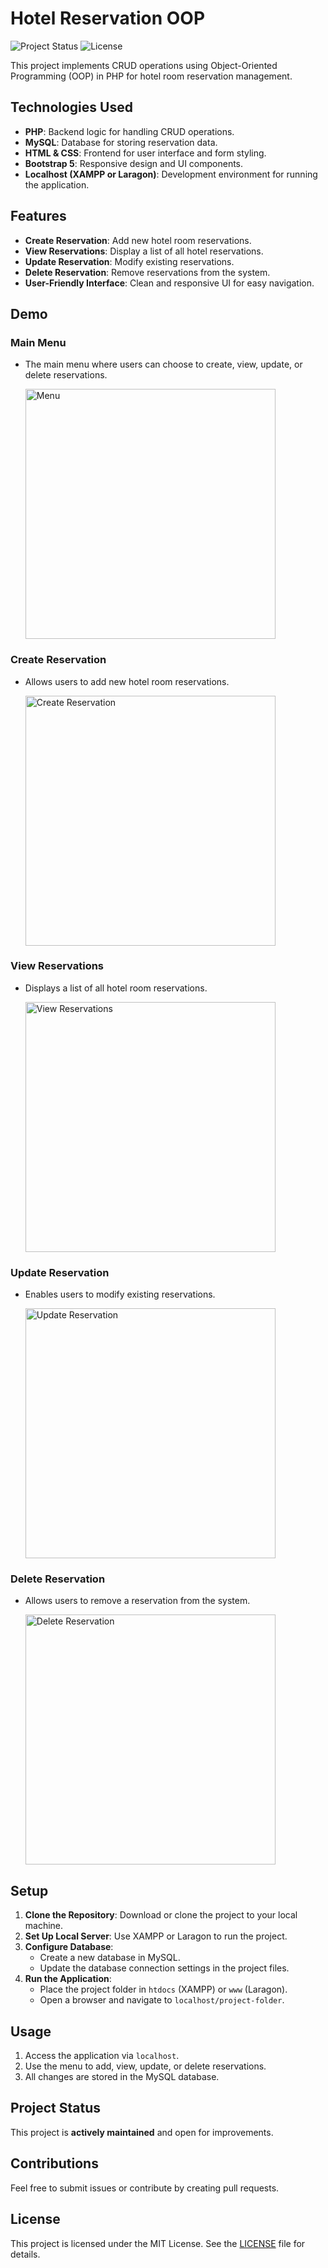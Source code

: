 # Hotel Reservation OOP

![Project Status](https://img.shields.io/badge/status-completed-brightgreen) ![License](https://img.shields.io/badge/license-MIT-blue)

This project implements CRUD operations using Object-Oriented Programming (OOP) in PHP for hotel room reservation management.

## Technologies Used
- **PHP**: Backend logic for handling CRUD operations.
- **MySQL**: Database for storing reservation data.
- **HTML & CSS**: Frontend for user interface and form styling.
- **Bootstrap 5**: Responsive design and UI components.
- **Localhost (XAMPP or Laragon)**: Development environment for running the application.

## Features
- **Create Reservation**: Add new hotel room reservations.
- **View Reservations**: Display a list of all hotel reservations.
- **Update Reservation**: Modify existing reservations.
- **Delete Reservation**: Remove reservations from the system.
- **User-Friendly Interface**: Clean and responsive UI for easy navigation.

## Demo

### Main Menu
- The main menu where users can choose to create, view, update, or delete reservations.

  <img src="https://github.com/user-attachments/assets/90311942-b3f1-4c29-bafb-a2d3cbf7f660" alt="Menu" width="400">

### Create Reservation
- Allows users to add new hotel room reservations.

  <img src="https://github.com/user-attachments/assets/a0db2650-69b1-4b8d-a624-5fc93c9cf26a" alt="Create Reservation" width="400">

### View Reservations
- Displays a list of all hotel room reservations.

  <img src="https://github.com/user-attachments/assets/d78bd2cf-e5ba-4cc4-88c7-c75e2bcfe102" alt="View Reservations" width="400">

### Update Reservation
- Enables users to modify existing reservations.

  <img src="https://github.com/user-attachments/assets/8d3c81ca-5248-4577-9a61-ba67247a1877" alt="Update Reservation" width="400">

### Delete Reservation
- Allows users to remove a reservation from the system.

  <img src="https://github.com/user-attachments/assets/bec2ed5e-7302-4a19-b27b-816bcb82ed7a" alt="Delete Reservation" width="400">

## Setup
1. **Clone the Repository**: Download or clone the project to your local machine.
2. **Set Up Local Server**: Use XAMPP or Laragon to run the project.
3. **Configure Database**:
   - Create a new database in MySQL.
   - Update the database connection settings in the project files.
4. **Run the Application**:
   - Place the project folder in `htdocs` (XAMPP) or `www` (Laragon).
   - Open a browser and navigate to `localhost/project-folder`.

## Usage
1. Access the application via `localhost`.
2. Use the menu to add, view, update, or delete reservations.
3. All changes are stored in the MySQL database.

## Project Status
This project is **actively maintained** and open for improvements.

## Contributions
Feel free to submit issues or contribute by creating pull requests.

## License
This project is licensed under the MIT License. See the [LICENSE](LICENSE) file for details.
